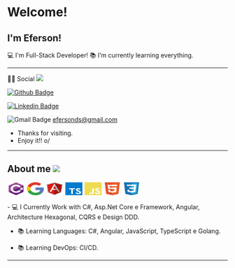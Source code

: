 # Welcome!

 

## I'm Eferson!

:computer: I'm Full-Stack Developer!
:books: I’m currently learning everything.

----------------------------------------------------------------------------------
👨👩 Social <img src="https://github.com/TheDudeThatCode/TheDudeThatCode/blob/master/Assets/Point_Down.gif?raw=true" width="12px">
<div style="display: inline_block">

[![Github Badge](https://img.shields.io/badge/-Github-000?style=flat-square&logo=Github&logoColor=white&link=https://github.com/EfersonSilva?tab=repositories)](https://github.com/EfersonSilva?tab=repositories)


 [![Linkedin Badge](https://img.shields.io/badge/LinkedIn-0077B5?style=for-the-badge&logo=linkedin&logoColor=white&link=https://www.linkedin.com/in/eferson-silva/)](https://www.linkedin.com/in/eferson-silva/)


![Gmail Badge](https://img.shields.io/badge/Gmail-D14836?style=for-the-badge&logo=gmail&logoColor=white) efersonds@gmail.com

- Thanks for visiting.
- Enjoy it!! o/
----------------------------------------------------------------------------------
## About me <img src="https://github.com/TheDudeThatCode/TheDudeThatCode/blob/master/Assets/Point_Down.gif?raw=true" width="12px">
<div style="display: inline_block">
  <img align="center" alt="Eferson-Csharp" height="30" width="40" src="https://raw.githubusercontent.com/devicons/devicon/master/icons/csharp/csharp-original.svg">               <img align="center" alt="Eferson-Google" height="30" width="40" src="https://raw.githubusercontent.com/devicons/devicon/master/icons/google/google-original.svg">
  <img align="center" alt="Eferson-AngularJs" height="30" width="40" src="https://raw.githubusercontent.com/devicons/devicon/master/icons/angularjs/angularjs-original.svg">
  <img align="center" alt="Eferson-Ts" height="30" width="40" src="https://raw.githubusercontent.com/devicons/devicon/master/icons/typescript/typescript-plain.svg">
  <img align="center" alt="Eferson-Js" height="30" width="40" src="https://raw.githubusercontent.com/devicons/devicon/master/icons/javascript/javascript-plain.svg">
  <img align="center" alt="Eferson-HTML" height="30" width="40" src="https://raw.githubusercontent.com/devicons/devicon/master/icons/html5/html5-original.svg">
  <img align="center" alt="Eferson-CSS" height="30" width="40" src="https://raw.githubusercontent.com/devicons/devicon/master/icons/css3/css3-original.svg">
</div><br>
- 💻 I Currently Work with C#, Asp.Net Core e Framework, Angular, Architecture Hexagonal, CQRS e Design DDD. 

- 📚 Learning Languages: C#, Angular, JavaScript, TypeScript e Golang.

-  📚 Learning DevOps: CI/CD.

----------------------------------------------------------------------------------
